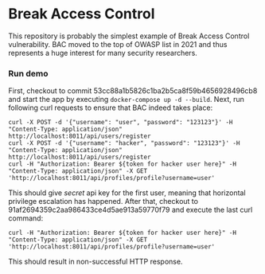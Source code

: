 # Break Access Control
This repository is probably the simplest example of Break Access Control vulnerability. BAC moved to the top of OWASP list in 2021 and thus represents a huge interest for many security researchers.

### Run demo
First, checkout to commit 53cc88a1b5826c1ba2b5ca8f59b4656928496cb8 and start the app by executing ```docker-compose up -d --build```.
Next, run following curl requests to ensure that BAC indeed takes place:
```shell
curl -X POST -d '{"username": "user", "password": "123123"}' -H "Content-Type: application/json" http://localhost:8011/api/users/register
curl -X POST -d '{"username": "hacker", "password": "123123"}' -H "Content-Type: application/json" http://localhost:8011/api/users/register
curl -H "Authorization: Bearer ${token for hacker user here}" -H "Content-Type: application/json" -X GET 'http://localhost:8011/api/profiles/profile?username=user'
```
This should give *secret* api key for the first user, meaning that horizontal privilege escalation has happened.
After that, checkout to 91af2694359c2aa986433ce4d5ae913a59770f79 and execute the last curl command:

```shell
curl -H "Authorization: Bearer ${token for hacker user here}" -H "Content-Type: application/json" -X GET 'http://localhost:8011/api/profiles/profile?username=user'
```
This should result in non-successful HTTP response.